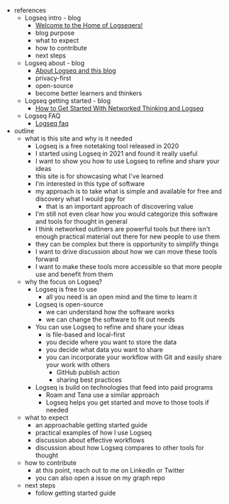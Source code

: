 - references
	- Logseq intro - blog
		- [Welcome to the Home of Logseqers!](https://blog.logseq.com/welcome/)
		- blog purpose
		- what to expect
		- how to contribute
		- next steps
	- Logseq about - blog
		- [About Logseq and this blog](https://blog.logseq.com/about/)
		- privacy-first
		- open-source
		- become better learners and thinkers
	- Logseq getting started - blog
		- [How to Get Started With Networked Thinking and Logseq](https://blog.logseq.com/how-to-get-started-with-networked-thinking-and-logseq/)
	- Logseq FAQ
		- [Logseq faq](https://docs.logseq.com/#/page/faq)
- outline
	- what is this site and why is it needed
		- Logseq is a free notetaking tool released in 2020
		- I started using Logseq in 2021 and found it really useful
		- I want to show you how to use Logseq to refine and share your ideas
		- this site is for showcasing what I've learned
		- I'm interested in this type of software
		- my approach is to take what is simple and available for free and discovery what I would pay for
			- that is an important approach of discovering value
		- I'm still not even clear how you would categorize this software and tools for thought in general
		- I think networked outliners are powerful tools but there isn't enough practical material out there for new people to use them
		- they can be complex but there is opportunity to simplify things
		- I want to drive discussion about how we can move these tools forward
		- I want to make these tools more accessible so that more people use and benefit from them
	- why the focus on Logseq?
		- Logseq is free to use
			- all you need is an open mind and the time to learn it
		- Logseq is open-source
			- we can understand how the software works
			- we can change the software to fit out needs
		- You can use Logseq to refine and share your ideas
			- is file-based and local-first
			- you decide where you want to store the data
			- you decide what data you want to share
			- you can incorporate your workflow with Git and easily share your work with others
				- GitHub publish action
				- sharing best practices
		- Logseq is build on technologies that feed into paid programs
			- Roam and Tana use a similar approach
			- Logseq helps you get started and move to those tools if needed
	- what to expect
		- an approachable getting started guide
		- practical examples of how I use Logseq
		- discussion about effective workflows
		- discussion about how Logseq compares to other tools for thought
	- how to contribute
		- at this point, reach out to me on LinkedIn or Twitter
		- you can also open a issue on my graph repo
	- next steps
		- follow getting started guide